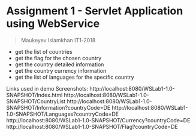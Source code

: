 # Assignment 1 - Servlet Application using WebService 
> Maukeyev Islamkhan IT1-2018
- get the list of countries
- get the flag for the chosen country
- get the country detailed information
- get the country currency information
- get the list of languages for the specific country

Links used in demo Screenshots:
http://localhost:8080/WSLab1-1.0-SNAPSHOT/Index.html
http://localhost:8080/WSLab1-1.0-SNAPSHOT/CountryList
http://localhost:8080/WSLab1-1.0-SNAPSHOT/Information?countryCode=DE
http://localhost:8080/WSLab1-1.0-SNAPSHOT/Languages?countryCode=DE
http://localhost:8080/WSLab1-1.0-SNAPSHOT/Currency?countryCode=DE
http://localhost:8080/WSLab1-1.0-SNAPSHOT/Flag?countryCode=DE

